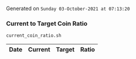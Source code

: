 Generated on `Sunday 03-October-2021 at 07:13:20`

### Current to Target Coin Ratio
`current_coin_ratio.sh`

Date|Current|Target|Ratio
---|---|---|---
